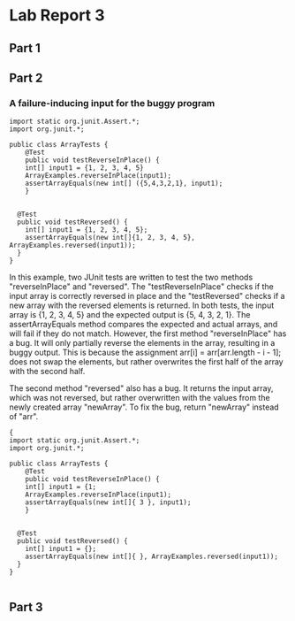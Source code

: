 # Lab Report 3
## Part 1


## Part 2
### A failure-inducing input for the buggy program

```
import static org.junit.Assert.*;
import org.junit.*;

public class ArrayTests {
	@Test 
	public void testReverseInPlace() {
    int[] input1 = {1, 2, 3, 4, 5}
    ArrayExamples.reverseInPlace(input1);
    assertArrayEquals(new int[] ({5,4,3,2,1}, input1);
	}


  @Test
  public void testReversed() {
    int[] input1 = {1, 2, 3, 4, 5};
    assertArrayEquals(new int[]{1, 2, 3, 4, 5}, ArrayExamples.reversed(input1));
  }
}

```

In this example, two JUnit tests are written to test the two methods "reverseInPlace" and "reversed". The "testReverseInPlace" checks if the input array is correctly reversed in place and the "testReversed" checks if a new array with the reversed elements is returned. In both tests, the input array is {1, 2, 3, 4, 5} and the expected output is {5, 4, 3, 2, 1}. The assertArrayEquals method compares the expected and actual arrays, and will fail if they do not match. However, the first method "reverseInPlace" has a bug. It will only partially reverse the elements in the array, resulting in a buggy output. This is because the assignment arr[i] = arr[arr.length - i - 1]; does not swap the elements, but rather overwrites the first half of the array with the second half.

The second method "reversed" also has a bug. It returns the input array, which was not reversed, but rather overwritten with the values from the newly created array "newArray". To fix the bug, return "newArray" instead of "arr".

```
{
import static org.junit.Assert.*;
import org.junit.*;

public class ArrayTests {
	@Test 
	public void testReverseInPlace() {
    int[] input1 = {1;
    ArrayExamples.reverseInPlace(input1);
    assertArrayEquals(new int[]{ 3 }, input1);
	}


  @Test
  public void testReversed() {
    int[] input1 = {};
    assertArrayEquals(new int[]{ }, ArrayExamples.reversed(input1));
  }
}


```


## Part 3
